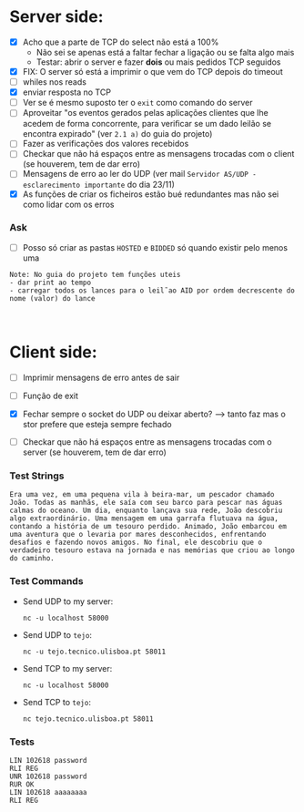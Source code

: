 # Server side:
- [X] Acho que a parte de TCP do select não está a 100%
  - Não sei se apenas está a faltar fechar a ligação ou se falta algo mais 
  - Testar: abrir o server e fazer **dois** ou mais pedidos TCP seguidos
- [X] FIX: O server só está a imprimir o que vem do TCP depois do timeout
- [ ] whiles nos reads
- [X] enviar resposta no TCP
- [ ] Ver se é mesmo suposto ter o `exit` como comando do server
- [ ] Aproveitar "os eventos gerados pelas aplicações clientes que lhe acedem de forma concorrente, para veriﬁcar se um dado leilão se encontra expirado" (ver `2.1 a)` do guia do projeto)
- [ ] Fazer as verificações dos valores recebidos
- [ ] Checkar que não há espaços entre as mensagens trocadas com o client (se houverem, tem de dar erro)
- [ ] Mensagens de erro ao ler do UDP (ver mail `Servidor AS/UDP - esclarecimento importante` do dia 23/11)
- [X] As funções de criar os ficheiros estão bué redundantes mas não sei como lidar com os erros

### Ask

- [ ] Posso só criar as pastas `HOSTED` e `BIDDED` só quando existir pelo menos uma

```
Note: No guia do projeto tem funções uteis
- dar print ao tempo
- carregar todos os lances para o leil˜ao AID por ordem decrescente do nome (valor) do lance

```

</br>

# Client side:
- [ ] Imprimir mensagens de erro antes de sair
- [ ] Função de exit
- [X] Fechar sempre o socket do UDP ou deixar aberto?  --> tanto faz mas o stor prefere que esteja sempre fechado
- [ ] Checkar que não há espaços entre as mensagens trocadas com o server (se houverem, tem de dar erro)



### Test Strings

```
Era uma vez, em uma pequena vila à beira-mar, um pescador chamado João. Todas as manhãs, ele saía com seu barco para pescar nas águas calmas do oceano. Um dia, enquanto lançava sua rede, João descobriu algo extraordinário. Uma mensagem em uma garrafa flutuava na água, contando a história de um tesouro perdido. Animado, João embarcou em uma aventura que o levaria por mares desconhecidos, enfrentando desafios e fazendo novos amigos. No final, ele descobriu que o verdadeiro tesouro estava na jornada e nas memórias que criou ao longo do caminho.
```

### Test Commands

- Send UDP to my server:
  ```
  nc -u localhost 58000
  ```

- Send UDP to `tejo`:
  ```
  nc -u tejo.tecnico.ulisboa.pt 58011
  ```

- Send TCP to my server:
  ```
  nc -u localhost 58000
  ```

- Send TCP to `tejo`:
  ```
  nc tejo.tecnico.ulisboa.pt 58011
  ```

### Tests 

```
LIN 102618 password
RLI REG
UNR 102618 password
RUR OK
LIN 102618 aaaaaaaa
RLI REG
```